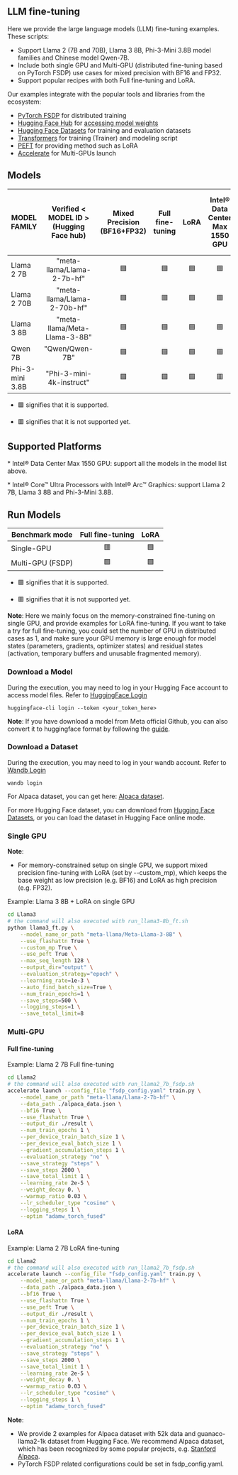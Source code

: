 ## LLM fine-tuning

Here we provide the large language models (LLM) fine-tuning examples. These scripts:

- Support Llama 2 (7B and 70B), Llama 3 8B, Phi-3-Mini 3.8B model families and Chinese model Qwen-7B.
- Include both single GPU and Multi-GPU (distributed fine-tuning based on PyTorch FSDP) use cases for mixed precision with BF16 and FP32.
- Support popular recipes with both Full fine-tuning and LoRA.


Our examples integrate with the popular tools and libraries from the ecosystem:
- [PyTorch FSDP](https://pytorch.org/docs/stable/fsdp.html) for distributed training
- [Hugging Face Hub](https://huggingface.co/docs/hub/en/index) for [accessing model weights](https://huggingface.co/models)
- [Hugging Face Datasets](https://huggingface.co/docs/datasets/index) for training and evaluation datasets
- [Transformers](https://github.com/huggingface/transformers) for training (Trainer) and modeling script
- [PEFT](https://github.com/huggingface/peft) for providing method such as LoRA
- [Accelerate](https://github.com/huggingface/accelerate) for Multi-GPUs launch



## Models

| MODEL FAMILY | Verified < MODEL ID > (Hugging Face hub)| Mixed Precision (BF16+FP32) | Full fine-tuning | LoRA | Intel® Data Center Max 1550 GPU | Intel® Core™ Ultra Processors with Intel® Arc™ Graphics |
|---|:---:|:---:|:---:|:---:|:---:|:---:|
|Llama 2 7B| "meta-llama/Llama-2-7b-hf" | 🟩 | 🟩 | 🟩 | 🟩 | 🟩 |
|Llama 2 70B| "meta-llama/Llama-2-70b-hf" | 🟩 | 🟥 |🟩 | 🟩 | 🟥 |
|Llama 3 8B| "meta-llama/Meta-Llama-3-8B" | 🟩 | 🟩 |🟩 | 🟩 | 🟩 |
|Qwen 7B|"Qwen/Qwen-7B"| 🟩 | 🟩 |🟩 | 🟩| 🟥 |
|Phi-3-mini 3.8B|"Phi-3-mini-4k-instruct"| 🟩 | 🟩 |🟩 | 🟥 | 🟩 |

- 🟩 signifies that it is supported.

- 🟥 signifies that it is not supported yet.


## Supported Platforms

\* Intel® Data Center Max 1550 GPU: support all the models in the model list above.

\* Intel® Core™ Ultra Processors with Intel® Arc™ Graphics: support Llama 2 7B, Llama 3 8B and Phi-3-Mini 3.8B.


## Run Models

| Benchmark mode | Full fine-tuning | LoRA |
|---|:---:|:---:|
|Single-GPU | 🟥 | 🟩 |
|Multi-GPU (FSDP) |  🟩 | 🟩 |

- 🟩 signifies that it is supported.

- 🟥 signifies that it is not supported yet.

**Note**:
Here we mainly focus on the memory-constrained fine-tuning on single GPU, and provide examples for LoRA fine-tuning. If you want to take a try for full fine-tuning, you could set the number of GPU in distributed cases as 1, and make sure your GPU memory is large enough for model states (parameters, gradients, optimizer states) and residual states (activation, temporary buffers and unusable fragmented memory).

### Download a Model
During the execution, you may need to log in your Hugging Face account to access model files. Refer to [HuggingFace Login](https://huggingface.co/docs/huggingface_hub/quick-start#login)

```
huggingface-cli login --token <your_token_here>
```

**Note**: If you have download a model from Meta official Github, you can also convert it to huggingface format by following the [guide](https://huggingface.co/docs/transformers/en/model_doc/llama3#usage-tips).

### Download a Dataset

During the execution, you may need to log in your wandb account. Refer to [Wandb Login](https://docs.wandb.ai/ref/cli/wandb-login)
```
wandb login
```


For Alpaca dataset, you can get here: [Alpaca dataset](https://github.com/tatsu-lab/stanford_alpaca/blob/main/alpaca_data.json).

For more Hugging Face dataset, you can download from [Hugging Face Datasets](https://huggingface.co/docs/datasets/index), or you can load the dataset in Hugging Face online mode.


### Single GPU

**Note**:
- For memory-constrained setup on single GPU, we support mixed precision fine-tuning with LoRA (set by --custom_mp), which keeps the base weight as low precision (e.g. BF16) and LoRA as high precision (e.g. FP32).

Example: Llama 3 8B + LoRA on single GPU


```bash
cd Llama3
# the command will also executed with run_llama3-8b_ft.sh
python llama3_ft.py \
    --model_name_or_path "meta-llama/Meta-Llama-3-8B" \
    --use_flashattn True \
    --custom_mp True \
    --use_peft True \
    --max_seq_length 128 \
    --output_dir="output" \
    --evaluation_strategy="epoch" \
    --learning_rate=1e-3 \
    --auto_find_batch_size=True \
    --num_train_epochs=1 \
    --save_steps=500 \
    --logging_steps=1 \
    --save_total_limit=8
```


### Multi-GPU

#### Full fine-tuning

Example: Llama 2 7B Full fine-tuning

```bash
cd Llama2
# the command will also executed with run_llama2_7b_fsdp.sh
accelerate launch --config_file "fsdp_config.yaml" train.py \
    --model_name_or_path "meta-llama/Llama-2-7b-hf" \
    --data_path ./alpaca_data.json \
    --bf16 True \
    --use_flashattn True \
    --output_dir ./result \
    --num_train_epochs 1 \
    --per_device_train_batch_size 1 \
    --per_device_eval_batch_size 1 \
    --gradient_accumulation_steps 1 \
    --evaluation_strategy "no" \
    --save_strategy "steps" \
    --save_steps 2000 \
    --save_total_limit 1 \
    --learning_rate 2e-5 \
    --weight_decay 0. \
    --warmup_ratio 0.03 \
    --lr_scheduler_type "cosine" \
    --logging_steps 1 \
    --optim "adamw_torch_fused"
```

#### LoRA

Example: Llama 2 7B LoRA fine-tuning

```bash
cd Llama2
# the command will also executed with run_llama2_7b_fsdp.sh
accelerate launch --config_file "fsdp_config.yaml" train.py \
    --model_name_or_path "meta-llama/Llama-2-7b-hf" \
    --data_path ./alpaca_data.json \
    --bf16 True \
    --use_flashattn True \
    --use_peft True \
    --output_dir ./result \
    --num_train_epochs 1 \
    --per_device_train_batch_size 1 \
    --per_device_eval_batch_size 1 \
    --gradient_accumulation_steps 1 \
    --evaluation_strategy "no" \
    --save_strategy "steps" \
    --save_steps 2000 \
    --save_total_limit 1 \
    --learning_rate 2e-5 \
    --weight_decay 0. \
    --warmup_ratio 0.03 \
    --lr_scheduler_type "cosine" \
    --logging_steps 1 \
    --optim "adamw_torch_fused"
```

**Note**:
- We provide 2 examples for Alpaca dataset with 52k data and guanaco-llama2-1k dataset from Hugging Face. We recommend Alpaca dataset, which has been recognized by some popular projects, e.g. [Stanford Alpaca](https://github.com/tatsu-lab/stanford_alpaca).
- PyTorch FSDP related configurations could be set in fsdp_config.yaml.


